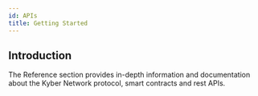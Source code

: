 ```yaml
---
id: APIs
title: Getting Started
---
```

## Introduction

The Reference section provides in-depth information and documentation about the Kyber Network protocol, smart contracts and rest APIs.
